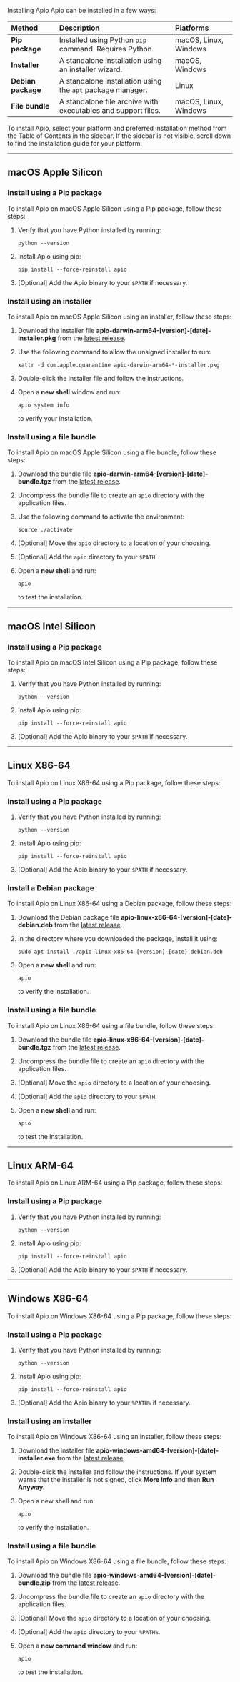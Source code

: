 Installing Apio
Apio can be installed in a few ways:

| Method             | Description                                                   | Platforms             |
| :----------------- | :------------------------------------------------------------ | :-------------------- |
| **Pip package**    | Installed using Python `pip` command. Requires Python.        | macOS, Linux, Windows |
| **Installer**      | A standalone installation using an installer wizard.          | macOS, Windows        |
| **Debian package** | A standalone installation using the `apt` package manager.    | Linux                 |
| **File bundle**    | A standalone file archive with executables and support files. | macOS, Linux, Windows |

To install Apio, select your platform and preferred installation method from the Table of Contents in the sidebar.
If the sidebar is not visible, scroll down to find the installation guide for your platform.

---

## macOS Apple Silicon

### Install using a Pip package <a id="mac-arm64-pip"></a>

To install Apio on macOS Apple Silicon using a Pip package,
follow these steps:

1. Verify that you have Python installed by running:

   ```
   python --version
   ```

2. Install Apio using pip:

   ```
   pip install --force-reinstall apio
   ```

3. [Optional] Add the Apio binary to your `$PATH` if necessary.

### Install using an installer <a id="mac-arm64-installer"></a>

To install Apio on macOS Apple Silicon using an installer,
follow these steps:

1. Download the installer file **apio-darwin-arm64-[version]-[date]-installer.pkg** from the [latest release](https://github.com/FPGAwars/apio-dev-builds/releases).

2. Use the following command to allow the unsigned installer to run:

   ```
   xattr -d com.apple.quarantine apio-darwin-arm64-*-installer.pkg
   ```

3. Double-click the installer file and follow the instructions.

4. Open a **new shell** window and run:

   ```
   apio system info
   ```

   to verify your installation.

### Install using a file bundle <a id="mac-arm64-bundle"></a>

To install Apio on macOS Apple Silicon using a file bundle,
follow these steps:

1. Download the bundle file **apio-darwin-arm64-[version]-[date]-bundle.tgz** from the [latest release](https://github.com/FPGAwars/apio-dev-builds/releases).

2. Uncompress the bundle file to create an `apio` directory with the application files.

3. Use the following command to activate the environment:

   ```
   source ./activate
   ```

4. [Optional] Move the `apio` directory to a location of your choosing.

5. [Optional] Add the `apio` directory to your `$PATH`.

6. Open a **new shell** and run:

   ```
   apio
   ```

   to test the installation.

---

## macOS Intel Silicon

### Install using a Pip package <a id="mac-x86-pip"></a>

To install Apio on macOS Intel Silicon using a Pip package, follow these steps:

1. Verify that you have Python installed by running:

   ```
   python --version
   ```

2. Install Apio using pip:

   ```
   pip install --force-reinstall apio
   ```

3. [Optional] Add the Apio binary to your `$PATH` if necessary.

---

## Linux X86-64

To install Apio on Linux X86-64 using a Pip package, follow these steps:

### Install using a Pip package <a id="linux-x86-pip"></a>

1. Verify that you have Python installed by running:

   ```
   python --version
   ```

2. Install Apio using pip:

   ```
   pip install --force-reinstall apio
   ```

3. [Optional] Add the Apio binary to your `$PATH` if necessary.

### Install a Debian package <a id="linux-x86-debian"></a>

To install Apio on Linux X86-64 using a Debian package, follow these steps:

1. Download the Debian package file **apio-linux-x86-64-[version]-[date]-debian.deb** from the [latest release](https://github.com/FPGAwars/apio-dev-builds/releases).

2. In the directory where you downloaded the package, install it using:

   ```
   sudo apt install ./apio-linux-x86-64-[version]-[date]-debian.deb
   ```

3. Open a **new shell** and run:

   ```
   apio
   ```

   to verify the installation.

### Install using a file bundle <a id="linux-x86-bundle"></a>

To install Apio on Linux X86-64 using a file bundle, follow these steps:

1. Download the bundle file **apio-linux-x86-64-[version]-[date]-bundle.tgz** from the [latest release](https://github.com/FPGAwars/apio-dev-builds/releases).

2. Uncompress the bundle file to create an `apio` directory with the application files.

3. [Optional] Move the `apio` directory to a location of your choosing.

4. [Optional] Add the `apio` directory to your `$PATH`.

5. Open a **new shell** and run:

   ```
   apio
   ```

   to test the installation.

---

## Linux ARM-64

To install Apio on Linux ARM-64 using a Pip package, follow these steps:

### Install using a Pip package <a id="linux-arm64-pip"></a>

1. Verify that you have Python installed by running:

   ```
   python --version
   ```

2. Install Apio using pip:

   ```
   pip install --force-reinstall apio
   ```

3. [Optional] Add the Apio binary to your `$PATH` if necessary.

---

## Windows X86-64

To install Apio on Windows X86-64 using a Pip package, follow these steps:

### Install using a Pip package <a id="windows-x86-64-pip"></a>

1. Verify that you have Python installed by running:

   ```
   python --version
   ```

2. Install Apio using pip:

   ```
   pip install --force-reinstall apio
   ```

3. [Optional] Add the Apio binary to your `%PATH%` if necessary.

### Install using an installer <a id="windows-x86-64-installer"></a>

To install Apio on Windows X86-64 using an installer, follow these steps:

1. Download the installer file **apio-windows-amd64-[version]-[date]-installer.exe** from the [latest release](https://github.com/FPGAwars/apio-dev-builds/releases).

2. Double-click the installer and follow the instructions. If your system warns that the installer is not signed, click **More Info** and then **Run Anyway**.

3. Open a new shell and run:

   ```
   apio
   ```

   to verify the installation.

### Install using a file bundle <a id="windows-x86-64-bundle"></a>

To install Apio on Windows X86-64 using a file bundle, follow these steps:

1. Download the bundle file **apio-windows-amd64-[version]-[date]-bundle.zip** from the [latest release](https://github.com/FPGAwars/apio-dev-builds/releases).

2. Uncompress the bundle file to create an `apio` directory with the application files.

3. [Optional] Move the `apio` directory to a location of your choosing.

4. [Optional] Add the `apio` directory to your `%PATH%`.

5. Open a **new command window** and run:

   ```
   apio
   ```

   to test the installation.
